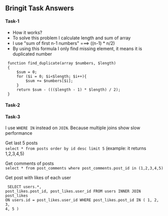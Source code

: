 ## **Bringit Task Answers**


#### **Task-1**

 * How it works?
 * To solve this problem I calculate length and sum of array
 * I use "sum of first n-1 numbers" ===> ((n-1) * n/2)
 * By using this formula I only find missing element, it means it is duplicated number
 
<pre><code> function find_duplicate(array $numbers, $length)
 {
     $sum = 0;
     for ($i = 0; $i<$length; $i++){
         $sum += $numbers[$i];
     }
     return $sum - ((($length - 1) * $length) / 2);
 }</code></pre>
 

#### **Task-2**

#### **Task-3**

I use `WHERE IN` instead on `JOIN`. Because multiple joins show slow performance

Get last 5 posts  
`select * from posts order by id desc limit 5` (example: it returns 1,2,3,4,5)

Get comments of posts  
``select * from post_comments where post_comments.post_id in (1,2,3,4,5)``

Get post with likes of each user
<code><pre>
SELECT users.*, 
    post_likes.post_id, 
    post_likes.user_id 
FROM users 
     INNER JOIN post_likes 
             ON users.id = post_likes.user_id 
WHERE  post_likes.post_id IN ( 1, 2, 3, 4, 5 )
    </pre></code>




